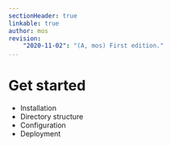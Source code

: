 ```yaml
---
sectionHeader: true
linkable: true
author: mos
revision:
    "2020-11-02": "(A, mos) First edition."
...
```

Get started
=======================

* Installation
* Directory structure
* Configuration
* Deployment
